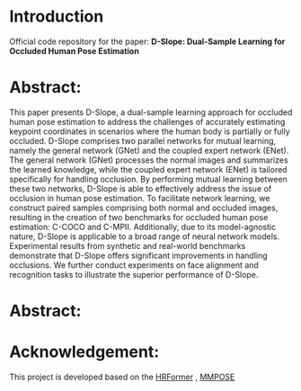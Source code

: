 # **Introduction**
Official code repository for the paper:
**D-Slope: Dual-Sample Learning for Occluded Human Pose Estimation**

# **Abstract**:

This paper presents D-Slope, a dual-sample learning approach for occluded human pose estimation to address the challenges of accurately estimating keypoint coordinates in scenarios where the human body is partially or fully occluded. D-Slope comprises two parallel networks for mutual learning, namely the general network (GNet) and the coupled expert network (ENet). The general network (GNet) processes the normal images and summarizes the learned knowledge, while the coupled expert network (ENet) is tailored specifically for handling occlusion. By performing mutual learning between these two networks, D-Slope is able to effectively address the issue of occlusion in human pose estimation.
To facilitate network learning, we construct paired samples comprising both normal and occluded images, resulting in the creation of two benchmarks for occluded human pose estimation: C-COCO and C-MPII. Additionally, due to its model-agnostic nature, D-Slope is applicable to a broad range of neural network models. Experimental results from synthetic and real-world benchmarks demonstrate that D-Slope offers significant improvements in handling occlusions. We further conduct experiments on face alignment and recognition tasks to illustrate the superior performance of D-Slope.


# **Abstract**:

# **Acknowledgement**:
This project is developed based on the [HRFormer](https://github.com/HRNet/HRFormer) , [MMPOSE](https://github.com/open-mmlab/mmpose)
